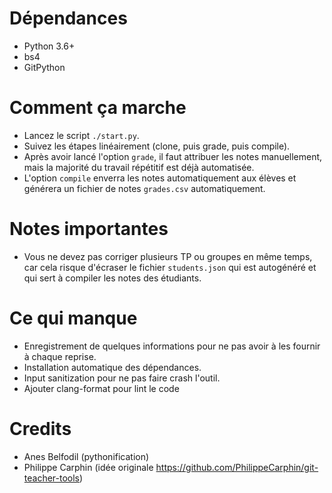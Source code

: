 # Dépendances
- Python 3.6+
- bs4
- GitPython

# Comment ça marche
- Lancez le script `./start.py`.
- Suivez les étapes linéairement (clone, puis grade, puis compile).
- Après avoir lancé l'option `grade`, il faut attribuer les notes manuellement, mais la majorité du travail 
répétitif est déjà automatisée.
- L'option `compile` enverra les notes automatiquement aux élèves et générera un fichier de notes 
`grades.csv` automatiquement.

# Notes importantes
- Vous ne devez pas corriger plusieurs TP ou groupes en même temps, car cela risque d'écraser le fichier 
`students.json` qui est autogénéré et qui sert à compiler les notes des étudiants.

# Ce qui manque
- Enregistrement de quelques informations pour ne pas avoir à les fournir à chaque reprise.
- Installation automatique des dépendances.
- Input sanitization pour ne pas faire crash l'outil.
- Ajouter clang-format pour lint le code

# Credits
- Anes Belfodil (pythonification)
- Philippe Carphin (idée originale https://github.com/PhilippeCarphin/git-teacher-tools)